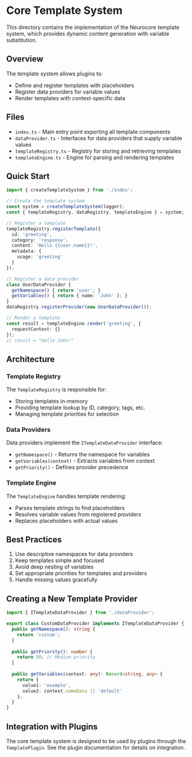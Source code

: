 # Core Template System

This directory contains the implementation of the Neurocore template system, which provides dynamic content generation with variable substitution.

## Overview

The template system allows plugins to:
- Define and register templates with placeholders
- Register data providers for variable values
- Render templates with context-specific data

## Files

- `index.ts` - Main entry point exporting all template components
- `dataProvider.ts` - Interfaces for data providers that supply variable values
- `templateRegistry.ts` - Registry for storing and retrieving templates
- `templateEngine.ts` - Engine for parsing and rendering templates

## Quick Start

```typescript
import { createTemplateSystem } from './index';

// Create the template system
const system = createTemplateSystem(logger);
const { templateRegistry, dataRegistry, templateEngine } = system;

// Register a template
templateRegistry.registerTemplate({
  id: 'greeting',
  category: 'response',
  content: 'Hello {{user.name}}!',
  metadata: {
    usage: 'greeting'
  }
});

// Register a data provider
class UserDataProvider {
  getNamespace() { return 'user'; }
  getVariables() { return { name: 'John' }; }
}
dataRegistry.registerProvider(new UserDataProvider());

// Render a template
const result = templateEngine.render('greeting', { 
  requestContext: {} 
});
// result = "Hello John!"
```

## Architecture

### Template Registry

The `TemplateRegistry` is responsible for:
- Storing templates in-memory
- Providing template lookup by ID, category, tags, etc.
- Managing template priorities for selection

### Data Providers

Data providers implement the `ITemplateDataProvider` interface:
- `getNamespace()` - Returns the namespace for variables
- `getVariables(context)` - Extracts variables from context
- `getPriority()` - Defines provider precedence

### Template Engine

The `TemplateEngine` handles template rendering:
- Parses template strings to find placeholders
- Resolves variable values from registered providers
- Replaces placeholders with actual values

## Best Practices

1. Use descriptive namespaces for data providers
2. Keep templates simple and focused
3. Avoid deep nesting of variables
4. Set appropriate priorities for templates and providers
5. Handle missing values gracefully

## Creating a New Template Provider

```typescript
import { ITemplateDataProvider } from './dataProvider';

export class CustomDataProvider implements ITemplateDataProvider {
  public getNamespace(): string {
    return 'custom';
  }
  
  public getPriority(): number {
    return 50; // Medium priority
  }
  
  public getVariables(context: any): Record<string, any> {
    return {
      value1: 'example',
      value2: context.someData || 'default'
    };
  }
}
```

## Integration with Plugins

The core template system is designed to be used by plugins through the `TemplatePlugin`. See the plugin documentation for details on integration. 